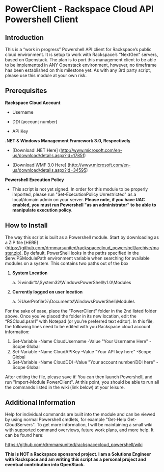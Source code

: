 <h1>PowerClient - Rackspace Cloud API Powershell Client</h1>

<h2>Introduction</h2>

This is a “work in progress” Powershell API client for Rackspace’s public cloud environment.  It is setup to work with Rackspace’s “NextGen” servers, based on Openstack.  The plan is to port this management client to be able to be implemented in ANY Openstack environment, however, no timeframe has been established on this milestone yet.  As with any 3rd party script, please use this module at your own risk.

<h2>Prerequisites</h2>

<b>Rackspace Cloud Account</b>
    
* Username
    
* DDI (account number)
    
* API Key

<b>.NET & Windows Management Framework 3.0, Respectively</b>
    
* [Download .NET Here] (http://www.microsoft.com/en-us/download/details.aspx?id=17851)

* [Download WMF 3.0 Here] (http://www.microsoft.com/en-us/download/details.aspx?id=34595)
 
<b>Powershell Execution Policy</b>

* This script is not yet signed.  In order for this module to be properly imported, please run "Set-ExecutionPolicy Unrestricted" as a local/domain admin on your server. <b> Please note, if you have UAC enabled, you must run Powershell "as an administrator" to be able to manipulate execution policy.</b>

<h2>How to Install</h2>

The way this script is built as a Powershell module. Start by downloading as a ZIP file [HERE] (https://github.com/drmmarsunited/rackspacecloud_powershell/archive/master.zip). By default, PowerShell looks in the paths specified in the $env:PSModulePath environment variable when searching for available modules on a system. This contains two paths out of the box

1.	<b>System Location</b>
    
    a.	 %windir%\System32\WindowsPowerShell\v1.0\Modules 

2.	<b>Currently logged on user location</b>
    
    a.	%UserProfile%\Documents\WindowsPowerShell\Modules

For the sake of ease, place the “PowerClient” folder in the 2nd listed folder above.  Once you’ve placed the folder in its new location, edit the “RSCloud.psm1” with Notepad (or you’re preferred text editor). In this file, the following lines need to be edited with you Rackspace cloud account information:

1.	Set-Variable -Name CloudUsername -Value "Your Username Here" -Scope Global
2.	Set-Variable -Name CloudAPIKey -Value "Your API key here" -Scope Global
3.	Set-Variable -Name CloudDDI -Value "Your account number/DDI here" -Scope Global 

After editing the file, please save it!  You can then launch Powershell, and run "Import-Module PowerClient". At this point, you should be able to run all the commands listed in the wiki (link below) at your leisure.

<h2>Additional Information</h2>

Help for individual commands are built into the module and can be viewed by using normal Powershell cmdlets, for example "Get-Help Get-CloudServers".  To get more information, I will be maintaining a small wiki with supported command overviews, future work plans, and more help. It can be found here: 

https://github.com/drmmarsunited/rackspacecloud_powershell/wiki 


<b>This is NOT a Rackspace sponsored project. I am a Solutions Engineer with Rackspace and am writing this script as a personal project and eventual contribution into OpenStack.</b>

